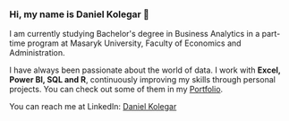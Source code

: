 ### Hi, my name is Daniel Kolegar 👋
I am currently studying Bachelor's degree in Business Analytics in a part-time program at Masaryk University, Faculty of Economics and Administration.

I have always been passionate about the world of data. I work with **Excel, Power BI, SQL and R**, continuously improving my skills through personal projects. You can check out some of them in my [Portfolio](https://github.com/DanielKolegar/Portfolio).

You can reach me at LinkedIn: [Daniel Kolegar](https://www.linkedin.com/in/daniel-kolegar/)

<!--
**DanielKolegar/DanielKolegar** is a ✨ _special_ ✨ repository because its `README.md` (this file) appears on your GitHub profile.

Here are some ideas to get you started:

- 🔭 I’m currently working on ...
- 🌱 I’m currently learning ...
- 👯 I’m looking to collaborate on ...
- 🤔 I’m looking for help with ...
- 💬 Ask me about ...
- 📫 How to reach me: ...
- 😄 Pronouns: ...
- ⚡ Fun fact: ...
-->
